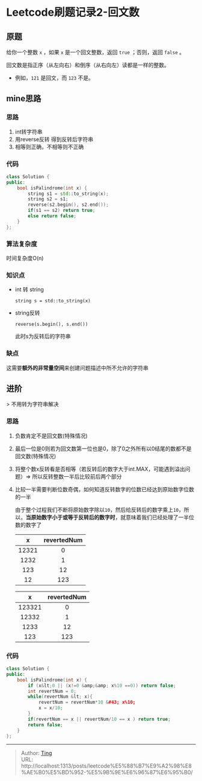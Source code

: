 # Leetcode刷题记录2-回文数


## 原题

给你一个整数 `x` ，如果 `x` 是一个回文整数，返回 `true` ；否则，返回 `false` 。

回文数是指正序（从左向右）和倒序（从右向左）读都是一样的整数。

- 例如，`121` 是回文，而 `123` 不是。

## mine思路

### 思路

1. int转字符串
2. 用reverse反转 得到反转后字符串
3. 相等则正确，不相等则不正确

### 代码 

```c&#43;&#43;
class Solution {
public:
    bool isPalindrome(int x) {
        string s1 = std::to_string(x);
        string s2 = s1;
        reverse(s2.begin(), s2.end());
        if(s1 == s2) return true;
        else return false;
    }
};
```

### 算法复杂度

时间复杂度O(n)

### 知识点

* int 转 string

  `string s = std::to_string(x)`

* string反转

  `reverse(s.begin(), s.end())`

  此时s为反转后的字符串

### 缺点

这需要**额外的非常量空间**来创建问题描述中所不允许的字符串

## 进阶

&gt; 不用转为字符串解决

### 思路

1. 负数肯定不是回文数(特殊情况)

2. 最后一位是0则若为回文数第一位也是0，除了0之外所有以0结尾的数都不是回文数(特殊情况)

3. 将整个数x反转看是否相等（若反转后的数字大于int.MAX，可能遇到溢出问题）=&gt; 所以反转整数一半后比较前后两个部分

4. 比较一半需要判断位数奇偶，如何知道反转数字的位数已经达到原始数字位数的一半

   由于整个过程我们不断将原始数字除以`10`，然后给反转后的数字乘上`10`，所以，**当原始数字小于或等于反转后的数字时**，就意味着我们已经处理了一半位数的数字了

   |   x   | revertedNum |
   | :---: | :---------: |
   | 12321 |      0      |
   | 1232  |      1      |
   |  123  |     12      |
   |  12   |     123     |

   |   x    | revertedNum |
   | :----: | :---------: |
   | 123321 |      0      |
   | 12332  |      1      |
   |  1233  |     12      |
   |  123   |     123     |

### 代码

```c&#43;&#43;
class Solution {
public:
    bool isPalindrome(int x) {
        if (x&lt;0 || (x!=0 &amp;&amp; x%10 ==0)) return false;
        int revertNum = 0;
        while(revertNum &lt; x){
            revertNum = revertNum*10 &#43; x%10;
            x = x/10;
        }
        if(revertNum == x || revertNum/10 == x ) return true;
        return false;
    }
};
```



---

> Author: [Ting](Tin10g.github.io)  
> URL: http://localhost:1313/posts/leetcode%E5%88%B7%E9%A2%98%E8%AE%B0%E5%BD%952-%E5%9B%9E%E6%96%87%E6%95%B0/  

